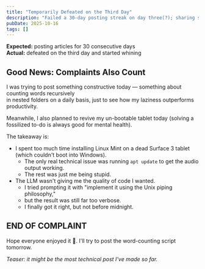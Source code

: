 ```yaml
---
title: "Temporarily Defeated on the Third Day"
description: "Failed a 30-day posting streak on day three(?); sharing struggles with Linux Mint and verbose LLM code."
pubDate: 2025-10-16
tags: []
---
```


**Expected:** posting articles for 30 consecutive days  
**Actual:** defeated on the third day and started whining  

## Good News: Complaints Also Count

I was trying to post something constructive today — something about counting words recursively  
in nested folders on a daily basis, just to see how my laziness outperforms productivity.  

Meanwhile, I also planned to revive my un-bootable tablet today (solving a fossilized to-do is always good for mental health).

The takeaway is:

- I spent too much time installing Linux Mint on a dead Surface 3 tablet (which couldn't boot into Windows).
  - The only real technical issue was running `apt update` to get the audio output working.
  - The rest was just me being stupid.
- The LLM wasn't giving me the quality of code I wanted.
  - I tried prompting it with "implement it using the Unix piping philosophy,"
  - but the result was still far too verbose.
  - I finally got it right, but not before midnight.

## **END OF COMPLAINT**

Hope everyone enjoyed it 🤣. I'll try to post the word-counting script tomorrow.

*Teaser: it might be the most technical post I've made so far.*
